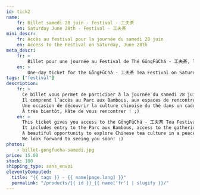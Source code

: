 ```yaml
---
id: tick2
name:
    fr: Billet samedi 28 juin - festival - 工夫茶
    en: Saturday June 28th - Festival - 工夫茶
mini_descr:
    fr: Accès au festival pour la journée du samedi 28 juin
    en: Access to the Festival on Saturday, June 28th
meta_descr:
    fr: >
        Billet pour une journée au Festival de Thé GōngFūChá - 工夫茶, le samedi 28 juin. Donne accès au parc, aux animations, aux personnes exposantes et aux intervenantes.
    en: >
        One-day ticket for the GōngFūChá - 工夫茶 Tea Festival on Saturday, June 28th. Includes access to the park, activities, exhibitors and guest presenters.
tags: ["festival"]
description: 
    fr: >
      Ce billet vous permet de participer à la journée du samedi 28 juin au Festival de Thé GōngFūChá - 工夫茶.  
      Il comprend l’accès au Parc aux Bambous, aux espaces de rencontres, aux concerts, démonstrations et ateliers (en libre accès), ainsi qu’aux personnes exposantes et intervenantes.  
      Une occasion de découvrir la culture chinoise du thé dans un cadre exceptionnel et apaisant.  
      À très bientôt, Hâte de vous rencontrer ! ;)
    en: >
      This ticket gives you access to the GōngFūChá - 工夫茶 Tea Festival on Saturday, June 28th.  
      It includes entry to the Parc aux Bambous, access to the gathering spaces, concerts, open-access workshops and performances, as well as to the exhibitors and guest presenters.  
      A beautiful opportunity to explore Chinese tea culture in a peaceful and inspiring setting.  
      We look forward to seeing you soon! :)
photos:
    - billet-gongfucha-samedi.jpg
price: 15.00
stock: 100
shipping_type: sans_envoi
eleventyComputed:
  title: "{{ tags }} - {{ name[page.lang] }}"
  permalink: "/products/{{ id }}_{{ name['fr'] | slugify }}/"
---
```

